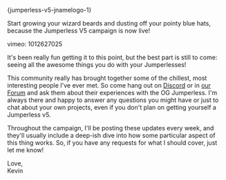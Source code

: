 {jumperless-v5-jnamelogo-1}

Start growing your wizard beards and dusting off your pointy blue hats, because the Jumperless V5 campaign is now live!

vimeo: 1012627025

It's been really fun getting it to this point, but the best part is still to come: seeing all the awesome things you do with your Jumperlesses!

This community really has brought together some of the chillest, most interesting people I've ever met. So come hang out on [Discord](https://discord.gg/CKP2chvcUt) or in [our Forum](https://forum.jumperless.org/) and ask them about their experiences with the OG Jumperless. I'm always there and happy to answer any questions you might have or just to chat about your own projects, even if you don't plan on getting yourself a Jumperless v5.

Throughout the campaign, I'll be posting these updates every week, and they'll usually include a deep-ish dive into how some particular aspect of this thing works. So, if you have any requests for what I should cover, just let me know!

Love,  
Kevin
